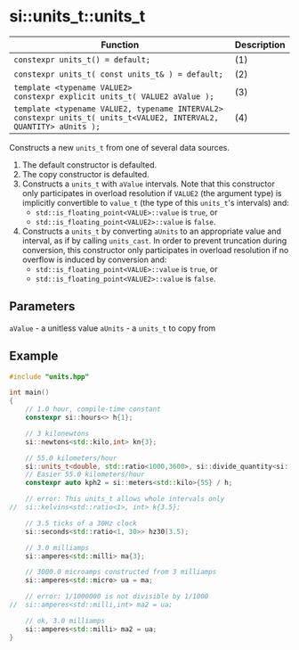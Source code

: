 # si::units_t::units_t

Function | Description
---------|----------
`constexpr units_t() = default;` | (1)
`constexpr units_t( const units_t& ) = default;` | (2)
`template <typename VALUE2>`<br>`constexpr explicit units_t( VALUE2 aValue );` | (3)
`template <typename VALUE2, typename INTERVAL2>`<br>`constexpr units_t( units_t<VALUE2, INTERVAL2, QUANTITY> aUnits );` | (4)

Constructs a new `units_t` from one of several data sources.
1. The default constructor is defaulted.
2. The copy constructor is defaulted.
3. Constructs a `units_t` with `aValue` intervals. Note that this constructor only participates in overload resolution if `VALUE2` (the argument type) is implicitly convertible to `value_t` (the type of this `units_t`'s intervals) and:
   * `std::is_floating_point<VALUE>::value` is `true`, or
   * `std::is_floating_point<VALUE2>::value` is `false`.
4. Constructs a `units_t` by converting `aUnits` to an appropriate value and interval, as if by calling `units_cast`. In order to prevent truncation during conversion, this constructor only participates in overload resolution if no overflow is induced by conversion and:
   * `std::is_floating_point<VALUE>::value` is `true`, or
   * `std::is_floating_point<VALUE2>::value` is `false`.

## Parameters
`aValue` - a unitless value
`aUnits` - a `units_t` to copy from

## Example
```c++
#include "units.hpp"

int main()
{
    // 1.0 hour, compile-time constant
    constexpr si::hours<> h{1};

    // 3 kilonewtons
    si::newtons<std::kilo,int> kn{3};

    // 55.0 kilometers/hour
    si::units_t<double, std::ratio<1000,3600>, si::divide_quantity<si::distance, si::time>> kph{55};
    // Easier 55.0 kilometers/hour
    constexpr auto kph2 = si::meters<std::kilo>{55} / h;

    // error: This units_t allows whole intervals only
//  si::kelvins<std::ratio<1>, int> k{3.5};

    // 3.5 ticks of a 30Hz clock
    si::seconds<std::ratio<1, 30>> hz30(3.5);

    // 3.0 milliamps
    si::amperes<std::milli> ma{3};

    // 3000.0 microamps constructed from 3 milliamps
    si::amperes<std::micro> ua = ma;

    // error: 1/1000000 is not divisible by 1/1000
//  si::amperes<std::milli,int> ma2 = ua;

    // ok, 3.0 milliamps
    si::amperes<std::milli> ma2 = ua;
}
```

